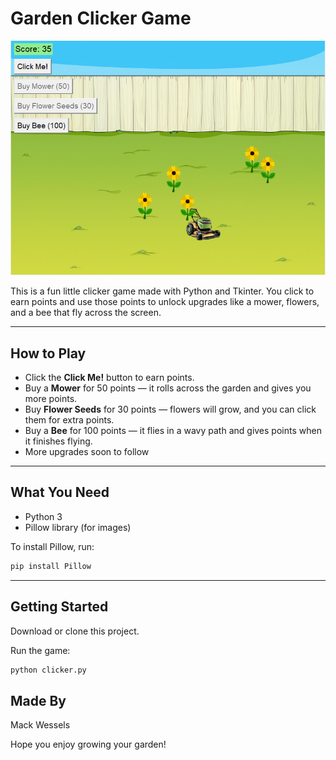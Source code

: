 # Garden Clicker Game

![Screenshot](pictures/screenshot.PNG)

This is a fun little clicker game made with Python and Tkinter. You click to earn points and use those points to unlock upgrades like a mower, flowers, and a bee that fly across the screen.

---

## How to Play

- Click the **Click Me!** button to earn points.
- Buy a **Mower** for 50 points — it rolls across the garden and gives you more points.
- Buy **Flower Seeds** for 30 points — flowers will grow, and you can click them for extra points.
- Buy a **Bee** for 100 points — it flies in a wavy path and gives points when it finishes flying.
- More upgrades soon to follow
---

## What You Need

- Python 3
- Pillow library (for images)

To install Pillow, run:

```bash
pip install Pillow
```

---

## Getting Started

Download or clone this project.

Run the game:

```bash
python clicker.py
```


## Made By

Mack Wessels

Hope you enjoy growing your garden!
